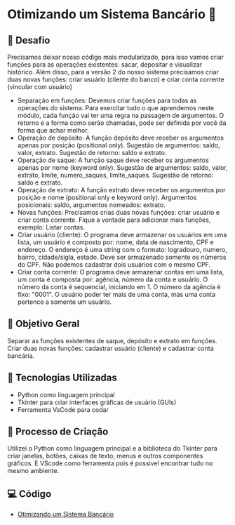
# Otimizando um Sistema Bancário 🏦

## 🚀 Desafio

Precisamos deixar nosso código mais modularizado, para isso vamos criar funções para as operações existentes: sacar, 
depositar e visualizar histórico. Além disso, para a versão 2 do nosso sistema precisamos criar duas novas funções: criar usuário (cliente do banco) e criar conta corrente (vincular com usuário)

- Separação em funções: Devemos criar funções para todas as operações do sistema. Para exercitar tudo o que aprendemos
neste módulo, cada função vai ter uma regra na passagem de argumentos. O retorno e a forma como serão chamadas, pode ser definida por você da forma que achar melhor.
- Operação de depósito: A função depósito deve receber os argumentos apenas por posição (positional only). Sugestão de
argumentos: saldo, valor, extrato. Sugestão de retorno: saldo e extrato.
- Operação de saque: A função saque deve receber os argumentos apenas por nome (keyword only). Sugestão de argumentos:
saldo, valor, extrato, limite, numero_saques, limite_saques. Sugestão de retorno: saldo e extrato.
- Operação de extrato: A função extrato deve receber os argumentos por posição e nome (positional only e keyword only).
Argumentos posicionais: saldo, argumentos nomeados: extrato.
- Novas funções: Precisamos crias duas novas funções: criar usuário e criar conta corrente. Fique a vontade para adicionar
mais funções, exemplo: Listar contas.
- Criar usuário (cliente): O programa deve armazenar os usuários em uma lista, um usuário é composto por: nome, data de
nascimento, CPF e endereço. O endereço é uma string com o formato: logradouro, numero, bairro, cidade/sigla, estado. Deve ser armazenado somente os números do CPF. Não podemos cadastrar dois usuários com o mesmo CPF.
- Criar conta corrente: O programa deve armazenar contas em uma lista, um conta é composta por: agência, número da conta
e usuário. O número da conta é sequencial, iniciando em 1. O número da agência é fixo: "0001". O usuário poder ter mais de uma conta, mas uma conta pertence a somente um usuário.

## 📒 Objetivo Geral

Separar as funções existentes de saque, depósito e extrato em funções. Criar duas novas funções: cadastrar usuário
(cliente) e cadastrar conta bancária.

## 🤖 Tecnologias Utilizadas

- Python como linguagem principal
- Tkinter para criar interfaces gráficas de usuário (GUIs)
- Ferramenta VsCode para codar

## 🧐 Processo de Criação

Utilizei o Python como linguagem principal e a biblioteca do Tkinter para criar janelas, botões, caixas de texto, 
menus e outros componentes gráficos. E VScode como ferramenta pois é possivel encontrar tudo no mesmo ambiente.

## 💻 Código 
- [Otimizando um Sistema Bancário](https://github.com/guimanaira/Repositorio_Dados/blob/main/Bootcamp_Suzano-Python-Developer/02_Otimizando%20o%20Sistema%20com%20Fun%C3%A7%C3%B5es%20Python/otimizacao.py)  
